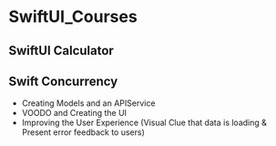 # SwiftUI_Courses

## SwiftUI Calculator

## Swift Concurrency
- Creating Models and an APIService
- VOODO and Creating the UI
- Improving the User Experience (Visual Clue that data is loading & Present error feedback to users)

